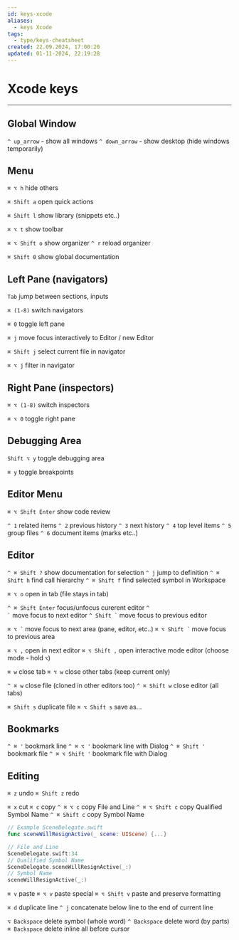 ```yaml
---
id: keys-xcode
aliases:
  - keys Xcode
tags:
  - type/keys-cheatsheet
created: 22.09.2024, 17:00:20
updated: 01-11-2024, 22:19:28
---
```


# Xcode keys 
<hr>

## Global Window
`^ up_arrow` - show all windows
`^ down_arrow` - show desktop (hide windows temporarily)

## Menu

`⌘ ⌥ h` hide others

`⌘ Shift a` open quick actions

`⌘ Shift l` show library (snippets etc..)

`⌘ ⌥ t` show toolbar

`⌘ ⌥ Shift o` show organizer
`^ r` reload organizer

`⌘ Shift 0` show global documentation

## Left Pane (navigators)

`Tab` jump between sections, inputs

`⌘ (1-8)` switch navigators

`⌘ 0` toggle left pane

`⌘ j` move focus interactively to Editor / new Editor

`⌘ Shift j` select current file in navigator

`⌘ ⌥ j` filter in navigator

## Right Pane (inspectors)

`⌘ ⌥ (1-8)` switch inspectors

`⌘ ⌥ 0` toggle right pane

## Debugging Area

`Shift ⌥ y` toggle debugging area

`⌘ y` toggle breakpoints

## Editor Menu

`⌘ ⌥ Shift Enter` show code review

`^ 1` related items
`^ 2` previous history
`^ 3` next history
`^ 4` top level items
`^ 5` group files
`^ 6` document items (marks etc..)

## Editor

`^ ⌘ Shift ?` show documentation for selection
`^ j` jump to definition
`^ ⌘ Shift h` find call hierarchy
`^ ⌘ Shift f` find selected symbol in Workspace

`⌘ ⌥ o` open in tab (file stays in tab)

`^ ⌘ Shift Enter` focus/unfocus curerent editor
<code>^ \`</code> move focus to next editor
<code>^ Shift \`</code> move focus to previous editor

<code>⌘ ⌥ \`</code> move focus to next area (pane, editor, etc..)
<code>⌘ ⌥ Shift \`</code> move focus to previous area

`⌘ ⌥ ,` open in next editor
`⌘ ⌥ Shift ,` open interactive mode editor (choose mode - hold `⌥`)

`⌘ w` close tab
`⌘ ⌥ w` close other tabs (keep current only)

`^ ⌘ w` close file (cloned in other editors too)
`^ ⌘ Shift w` close editor (all tabs)

`⌘ Shift s` duplicate file
`⌘ ⌥ Shift s` save as...

## Bookmarks

`^ ⌘ '` bookmark line
`^ ⌘ ⌥ '` bookmark line with Dialog
`^ ⌘ Shift '` bookmark file
`^ ⌘ ⌥ Shift '` bookmark file with Dialog

## Editing

`⌘ z` undo
`⌘ Shift z` redo

`⌘ x` cut
`⌘ c` copy
`^ ⌘ ⌥ c` copy File and Line
`^ ⌘ ⌥ Shift c` copy Qualified Symbol Name
`^ ⌘ Shift c` copy Symbol Name

```swift 
// Example SceneDelegate.swift
func sceneWillResignActive(_ scene: UIScene) {...}

// File and Line
SceneDelegate.swift:34
// Qualified Symbol Name
SceneDelegate.sceneWillResignActive(_:)
// Symbol Name
sceneWillResignActive(_:)
```

`⌘ v` paste
`⌘ ⌥ v` paste special
`⌘ ⌥ Shift v` paste and preserve formatting

`⌘ d` duplicate line
`^ j` concatenate below line to the end of current line

`⌥ Backspace` delete symbol (whole word) 
`^ Backspace` delete word (by parts)
`⌘ Backspace` delete inline all before cursor



[TODO]: # (selection) 

